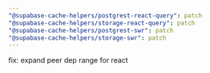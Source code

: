 ```yaml
---
"@supabase-cache-helpers/postgrest-react-query": patch
"@supabase-cache-helpers/storage-react-query": patch
"@supabase-cache-helpers/postgrest-swr": patch
"@supabase-cache-helpers/storage-swr": patch
---
```


fix: expand peer dep range for react
